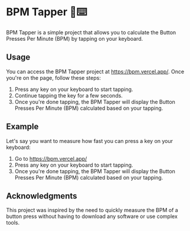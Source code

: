 # BPM Tapper 🥁⌨️

BPM Tapper is a simple project that allows you to calculate the Button Presses Per Minute (BPM) by tapping on your keyboard.

## Usage

You can access the BPM Tapper project at https://bpm.vercel.app/. Once you're on the page, follow these steps:

1. Press any key on your keyboard to start tapping.
2. Continue tapping the key for a few seconds.
3. Once you're done tapping, the BPM Tapper will display the Button Presses Per Minute (BPM) calculated based on your tapping.

## Example

Let's say you want to measure how fast you can press a key on your keyboard:

1. Go to https://bpm.vercel.app/
2. Press any key on your keyboard to start tapping.
3. Once you're done tapping, the BPM Tapper will display the Button Presses Per Minute (BPM) calculated based on your tapping.

## Acknowledgments

This project was inspired by the need to quickly measure the BPM of a button press without having to download any software or use complex tools.